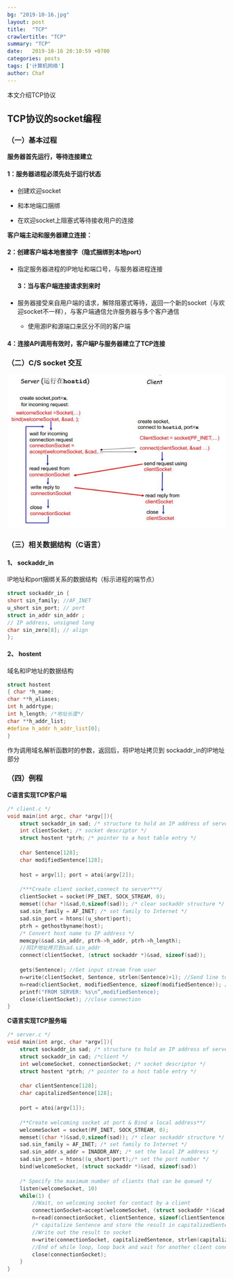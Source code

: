 ```yaml
---
bg: "2019-10-16.jpg"
layout: post
title:  "TCP"
crawlertitle: "TCP"
summary: "TCP"
date:   2019-10-16 20:10:59 +0700
categories: posts
tags: ['计算机网络']
author: Chaf
---
```


本文介绍TCP协议

## TCP协议的socket编程

### （一）基本过程

  **服务器首先运行，等待连接建立**

#### 1：服务器进程必须先处于运行状态

* 创建欢迎socket

* 和本地端口捆绑

* 在欢迎socket上阻塞式等待接收用户的连接

**客户端主动和服务器建立连接：**

  #### 2：创建客户端本地套接字（隐式捆绑到本地port）

* 指定服务器进程的IP地址和端口号，与服务器进程连接

  #### 3：当与客户端连接请求到来时

* 服务器接受来自用户端的请求，解除阻塞式等待，返回一个新的socket（与欢迎socket不一样），与客户端通信允许服务器与多个客户通信
  
  * 使用源IP和源端口来区分不同的客户端 

#### 4：连接API调用有效时，客户端P与服务器建立了TCP连接

### （二）C/S socket 交互

![](/assets/images/socket/TCP/1.jpg)

### （三）相关数据结构（C语言）

#### 1、  sockaddr_in

  IP地址和port捆绑关系的数据结构（标示进程的端节点）  

```c
struct sockaddr_in {
short sin_family; //AF_INET
u_short sin_port; // port
struct in_addr sin_addr ;
// IP address, unsigned long
char sin_zero[8]; // align
};
```

#### 2、  hostent  

  域名和IP地址的数据结构  

 ```c
struct hostent
{ char *h_name;
char **h_aliases;
int h_addrtype;
int h_length; /*地址长度*/
char **h_addr_list;
#define h_addr h_addr_list[0];
}
 ```

作为调用域名解析函数时的参数，返回后，将IP地址拷贝到 sockaddr_in的IP地址部分  

### （四）例程

**C语言实现TCP客户端**

```c
/* client.c */
void main(int argc, char *argv[]){
    struct sockaddr_in sad; /* structure to hold an IP address of server */
    int clientSocket; /* socket descriptor */
    struct hostent *ptrh; /* pointer to a host table entry */
    
    char Sentence[128];
    char modifiedSentence[128];
    
    host = argv[1]; port = atoi(argv[2]);
    
    /***Create client socket,connect to server***/
    clientSocket = socket(PF_INET, SOCK_STREAM, 0);
    memset((char *)&sad,0,sizeof(sad)); /* clear sockaddr structure */
    sad.sin_family = AF_INET; /* set family to Internet */
    sad.sin_port = htons((u_short)port);
    ptrh = gethostbyname(host);
    /* Convert host name to IP address */
    memcpy(&sad.sin_addr, ptrh->h_addr, ptrh->h_length);
    //将IP地址拷贝到sad.sin_addr
    connect(clientSocket, (struct sockaddr *)&sad, sizeof(sad));
    
    gets(Sentence); //Get input stream from user
    n=write(clientSocket, Sentence, strlen(Sentence)+1); //Send line to server
    n=read(clientSocket, modifiedSentence, sizeof(modifiedSentence)); //Read line from server
    printf("FROM SERVER: %s\n”,modifiedSentence); 
    close(clientSocket); //close connection
}
```

**C语言实现TCP服务端**

```c
/* server.c */
void main(int argc, char *argv[]){
    struct sockaddr_in sad; /* structure to hold an IP address of server*/
    struct sockaddr_in cad; /*client */
    int welcomeSocket, connectionSocket; /* socket descriptor */
    struct hostent *ptrh; /* pointer to a host table entry */
    
    char clientSentence[128];
    char capitalizedSentence[128];
    
    port = atoi(argv[1]);
    
    /**Create welcoming socket at port & Bind a local address**/
    welcomeSocket = socket(PF_INET, SOCK_STREAM, 0);
    memset((char *)&sad,0,sizeof(sad)); /* clear sockaddr structure */
    sad.sin_family = AF_INET; /* set family to Internet */
    sad.sin_addr.s_addr = INADDR_ANY; /* set the local IP address */
    sad.sin_port = htons((u_short)port);/* set the port number */
    bind(welcomeSocket, (struct sockaddr *)&sad, sizeof(sad))
        
    /* Specify the maximum number of clients that can be queued */
    listen(welcomeSocket, 10)
    while(1) {
        //Wait, on welcoming socket for contact by a client
        connectionSocket=accept(welcomeSocket, (struct sockaddr *)&cad, &alen); 
        n=read(connectionSocket, clientSentence, sizeof(clientSentence));
        /* capitalize Sentence and store the result in capitalizedSentence*/
        //Write out the result to socket
        n=write(connectionSocket, capitalizedSentence, strlen(capitalizedSentence)+1); 
        //End of while loop, loop back and wait for another client connection
        close(connectionSocket); 
	}
}

```

